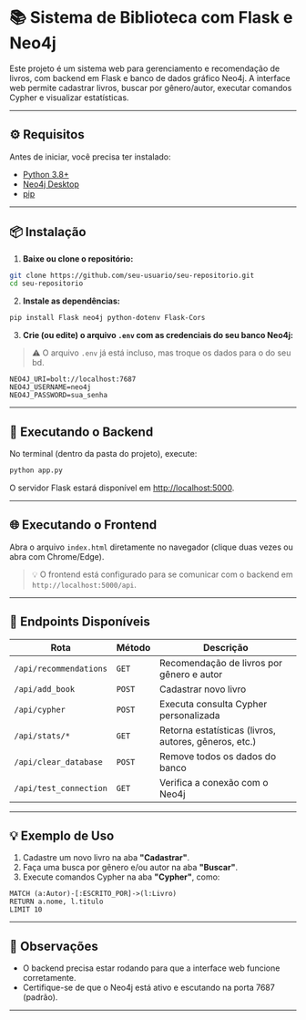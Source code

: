# 📚 Sistema de Biblioteca com Flask e Neo4j

Este projeto é um sistema web para gerenciamento e recomendação de livros, com backend em Flask e banco de dados gráfico Neo4j. A interface web permite cadastrar livros, buscar por gênero/autor, executar comandos Cypher e visualizar estatísticas.

---

## ⚙️ Requisitos

Antes de iniciar, você precisa ter instalado:

- [Python 3.8+](https://www.python.org/downloads/windows/)
- [Neo4j Desktop](https://neo4j.com/download/) 
- [pip](https://pip.pypa.io/en/stable/installation/)

---

## 📦 Instalação

1. **Baixe ou clone o repositório:**

```bash
git clone https://github.com/seu-usuario/seu-repositorio.git
cd seu-repositorio
```

2. **Instale as dependências:**

```bash
pip install Flask neo4j python-dotenv Flask-Cors
```

3. **Crie (ou edite) o arquivo `.env` com as credenciais do seu banco Neo4j:**

> ⚠️ O arquivo `.env` já está incluso, mas troque os dados para o do seu bd.

```
NEO4J_URI=bolt://localhost:7687
NEO4J_USERNAME=neo4j
NEO4J_PASSWORD=sua_senha
```

---

## 🚀 Executando o Backend

No terminal (dentro da pasta do projeto), execute:

```bash
python app.py
```

O servidor Flask estará disponível em [http://localhost:5000](http://localhost:5000).

---

## 🌐 Executando o Frontend

Abra o arquivo `index.html` diretamente no navegador (clique duas vezes ou abra com Chrome/Edge).

> 💡 O frontend está configurado para se comunicar com o backend em `http://localhost:5000/api`.

---

## 🔁 Endpoints Disponíveis

| Rota | Método | Descrição |
|------|--------|-----------|
| `/api/recommendations` | `GET` | Recomendação de livros por gênero e autor |
| `/api/add_book` | `POST` | Cadastrar novo livro |
| `/api/cypher` | `POST` | Executa consulta Cypher personalizada |
| `/api/stats/*` | `GET` | Retorna estatísticas (livros, autores, gêneros, etc.) |
| `/api/clear_database` | `POST` | Remove todos os dados do banco |
| `/api/test_connection` | `GET` | Verifica a conexão com o Neo4j |

---

## 💡 Exemplo de Uso

1. Cadastre um novo livro na aba **"Cadastrar"**.
2. Faça uma busca por gênero e/ou autor na aba **"Buscar"**.
3. Execute comandos Cypher na aba **"Cypher"**, como:

```cypher
MATCH (a:Autor)-[:ESCRITO_POR]->(l:Livro)
RETURN a.nome, l.titulo
LIMIT 10
```

---

## 🧠 Observações

- O backend precisa estar rodando para que a interface web funcione corretamente.
- Certifique-se de que o Neo4j está ativo e escutando na porta 7687 (padrão).

---

